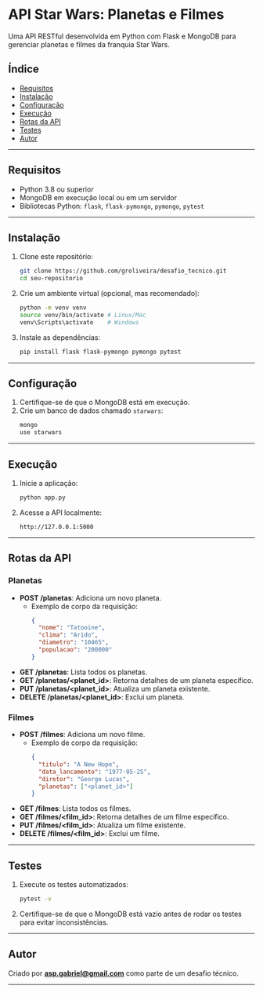 # API Star Wars: Planetas e Filmes

Uma API RESTful desenvolvida em Python com Flask e MongoDB para gerenciar planetas e filmes da franquia Star Wars.

## Índice
- [Requisitos](#requisitos)
- [Instalação](#instalação)
- [Configuração](#configuração)
- [Execução](#execução)
- [Rotas da API](#rotas-da-api)
- [Testes](#testes)
- [Autor](#autor)

---

## Requisitos

- Python 3.8 ou superior
- MongoDB em execução local ou em um servidor
- Bibliotecas Python: `flask`, `flask-pymongo`, `pymongo`, `pytest`

---

## Instalação

1. Clone este repositório:
   ```bash
   git clone https://github.com/groliveira/desafio_tecnico.git
   cd seu-repositorio
   ```

2. Crie um ambiente virtual (opcional, mas recomendado):
   ```bash
   python -m venv venv
   source venv/bin/activate # Linux/Mac
   venv\Scripts\activate    # Windows
   ```

3. Instale as dependências:
   ```bash
   pip install flask flask-pymongo pymongo pytest
   ```

---

## Configuração

1. Certifique-se de que o MongoDB está em execução.
2. Crie um banco de dados chamado `starwars`:
   ```bash
   mongo
   use starwars
   ```

---

## Execução

1. Inicie a aplicação:
   ```bash
   python app.py
   ```

2. Acesse a API localmente:
   ```
   http://127.0.0.1:5000
   ```

---

## Rotas da API

### **Planetas**
- **POST /planetas**: Adiciona um novo planeta.
  - Exemplo de corpo da requisição:
    ```json
    {
      "nome": "Tatooine",
      "clima": "Arido",
      "diametro": "10465",
      "populacao": "200000"
    }
    ```
- **GET /planetas**: Lista todos os planetas.
- **GET /planetas/<planet_id>**: Retorna detalhes de um planeta específico.
- **PUT /planetas/<planet_id>**: Atualiza um planeta existente.
- **DELETE /planetas/<planet_id>**: Exclui um planeta.

### **Filmes**
- **POST /filmes**: Adiciona um novo filme.
  - Exemplo de corpo da requisição:
    ```json
    {
      "titulo": "A New Hope",
      "data_lancamento": "1977-05-25",
      "diretor": "George Lucas",
      "planetas": ["<planet_id>"]
    }
    ```
- **GET /filmes**: Lista todos os filmes.
- **GET /filmes/<film_id>**: Retorna detalhes de um filme específico.
- **PUT /filmes/<film_id>**: Atualiza um filme existente.
- **DELETE /filmes/<film_id>**: Exclui um filme.

---

## Testes

1. Execute os testes automatizados:
   ```bash
   pytest -v
   ```

2. Certifique-se de que o MongoDB está vazio antes de rodar os testes para evitar inconsistências.

---

## Autor

Criado por **asp.gabriel@gmail.com** como parte de um desafio técnico. 

---
